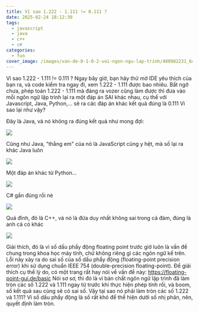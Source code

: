 ```yaml
---
title: Vì sao 1.222 - 1.111 != 0.111 ?
date: 2025-02-24 18:12:39
tags:
  - javascript
  - java
  - c++
  - c#
categories:
  - fun
cover_image: /images/van-de-0-1-0-2-voi-ngon-ngu-lap-trinh/480982231_644509411593741_1384364252427062325_n.jpg
---
```


Vì sao 1.222 - 1.111 != 0.111 ?
Ngay bây giờ, bạn hãy thử mở IDE yêu thích của bạn ra, và code kiểm tra ngay đi, xem 1.222 - 1.111 được bao nhiêu.
Bất ngờ chưa, phép toán 1.222 - 1.111 mà đáng ra vozer cũng làm được thì đưa vào mỗi ngôn ngữ lập trình lại ra một đáp án SAI khác nhau, cụ thể với Javascript, Java, Python,... sẽ ra các đáp án khác kết quả đúng là 0.111
Vì sao lại như vậy?

Đây là Java, và nó không ra đúng kết quả như mong đợi:

![](https://scontent-cgk2-1.xx.fbcdn.net/v/t39.30808-6/479022594_122180905532292262_2292533194516805855_n.jpg?_nc_cat=104&ccb=1-7&_nc_sid=833d8c&_nc_eui2=AeFT8E31xOGfBj-41nUwQrXt87EQ_0yY6QzzsRD_TJjpDNReMtLXmgyBoMAbec32S3DixhdYcjPKs3k8vGDh9Vjy&_nc_ohc=TItDkuBKJ8QQ7kNvgGigsvR&_nc_oc=AdjFcLDS8kjs0PdKI9oLkYK6c0OnfL-wq6hkVwn1ssZjpdlloUTI2Z25v9vx3n2Qp0EHaTV6w3QTWBMSwKsb07Bm&_nc_zt=23&_nc_ht=scontent-cgk2-1.xx&_nc_gid=A1iq99coTeSd8Jhi0HJlmWo&oh=00_AYDIeqiGZ-WVwyeHrlktLrS71_SkGwLhdfAJsodhtqHE7A&oe=67C21FD0)

Cũng như Java, "thằng em" của nó là JavaScript cũng y hệt, mà số lại ra khác Java luôn

![](https://scontent-cgk1-1.xx.fbcdn.net/v/t39.30808-6/480071041_122180905484292262_7503860684223111877_n.jpg?_nc_cat=105&ccb=1-7&_nc_sid=833d8c&_nc_eui2=AeF1o8CKT6TjFIgq9ZNm1PkGAMZHmtmb9LIAxkea2Zv0ssGh_4EqIqdkW4S0PyMMYif8X-GUPnEO-9mA5dUvfYOF&_nc_ohc=GZa2AR7B3ngQ7kNvgFLlbM1&_nc_oc=AdjLYG4TNyznqEJ0tldvRy0Ywzkm9E7OK-Qt5aHWUgeG1eIGUTNgD7YBe5qX5NXlwpPNMWhGajZRmOERcHF_ixPL&_nc_zt=23&_nc_ht=scontent-cgk1-1.xx&_nc_gid=AEP4Xn-XOwIGCesc2F2rHkV&oh=00_AYDDPg0XUww1NphVb3Cm-dMwPfaOxsBMB8XHiI-OgMAVGg&oe=67C241D9)

Một đáp án khác từ Python...

![](https://scontent-cgk1-2.xx.fbcdn.net/v/t39.30808-6/480244850_122180905508292262_6047572368449734109_n.jpg?_nc_cat=108&ccb=1-7&_nc_sid=833d8c&_nc_eui2=AeH7B3lYHrSRVb1VlPjjc9emSjd0SxZU4dJKN3RLFlTh0klyiaBVq7eN9qfE7kcGa7xNndrKwMxO3qit16xbWc5J&_nc_ohc=bo7KCoEI2EAQ7kNvgGmaYbz&_nc_oc=Adh9R8d_FRpNSs1-RXKnynTcY7HwBgd-zb1FxBEGjy-fYxp71SnSMpU4uMZXuM6-xZ-TpT_4jKKmrNOftHhdspZy&_nc_zt=23&_nc_ht=scontent-cgk1-2.xx&_nc_gid=AI-MZ3ViVt2VgowNmyZv0DV&oh=00_AYCVkKayzOzSyk7wYNAQpjvICkkK6k_wEp-OAyHjDYFefA&oe=67C214AB)

C# gần đúng rồi nè

![](https://scontent-cgk1-2.xx.fbcdn.net/v/t39.30808-6/480230779_122180906000292262_8358778125855776571_n.jpg?_nc_cat=101&ccb=1-7&_nc_sid=833d8c&_nc_eui2=AeGizkI-mMkZhpjLLvmLWeMd79ThWK-sp5bv1OFYr6ynlqJpyYk8LeT7vjnIyupmn2bHbOCsAj75KgovAPS4Un6k&_nc_ohc=KX9u9jRsxQYQ7kNvgGlcx8w&_nc_oc=Adhd8bgHWpFld6JMJXtyDGSnfK5zejePkNgVBOuHZ916jKZY_7MQiVsM4x0esUnfnXsCbZQcPmwMrthh1BVcVl3L&_nc_zt=23&_nc_ht=scontent-cgk1-2.xx&_nc_gid=APRhEhwMmxKhLL1YF2udrIL&oh=00_AYCOk-LjEb71GtYkIV60EK7gcwhbqmG6WWP9t35opwyjkw&oe=67C21A5F)

Quá đỉnh, đó là C++, và nó là đứa duy nhất không sai trong cả đám, đúng là anh cả có khác

![](https://scontent-cgk2-1.xx.fbcdn.net/v/t39.30808-6/479725548_122180907152292262_1589297965903183514_n.jpg?_nc_cat=104&ccb=1-7&_nc_sid=833d8c&_nc_eui2=AeGq7QYsLD9MCCXHMIZOCka2_WGE_JJYHGH9YYT8klgcYW4qnopm7kvkZOMn61urSelxNnmasYk7js2f3qHeqcWb&_nc_ohc=13eLGZteFacQ7kNvgFLERi7&_nc_oc=AdhhbSoc2hE9kMJGPF9KRRenuYjhH8ODV83dSeOkuK5dLjdukPttK5FoRvPy3pxO5ivAxOiJjdEbGTaIr5B8gJm1&_nc_zt=23&_nc_ht=scontent-cgk2-1.xx&_nc_gid=A6Z0NNjjUtfzHstLafcPofG&oh=00_AYAx60Rkisjyga5woTTuh0eHXhImfJ_G2bqjM90TZ5wGCA&oe=67C22ACA)

Giải thích, đó là vì số dấu phẩy động floating point trước giờ luôn là vấn đề chung trong khoa học máy tính, chứ không riêng gì các ngôn ngữ kể trên. Lỗi này xảy ra do sai số của số dấu phẩy động (floating-point precision error) khi sử dụng chuẩn IEEE 754 (double-precision floating-point).
Để giải thích cụ thể lý do, có một trang rất hay nói về vấn đề này: https://floating-point-gui.de/basic
Nói sơ sơ, thì đó là vì bản chất ngôn ngữ lập trình đã làm tròn các số 1.222 và 1.111 ngay từ trước khi thực hiện phép tính rồi, và boom, số kết quả sau cùng sẽ có sai số. Vậy tại sao nó phải làm tròn các số 1.222 và 1.111? Vì số dấu phẩy động là số rất khó để thể hiện dưới số nhị phân, nên, quyết định làm tròn.
